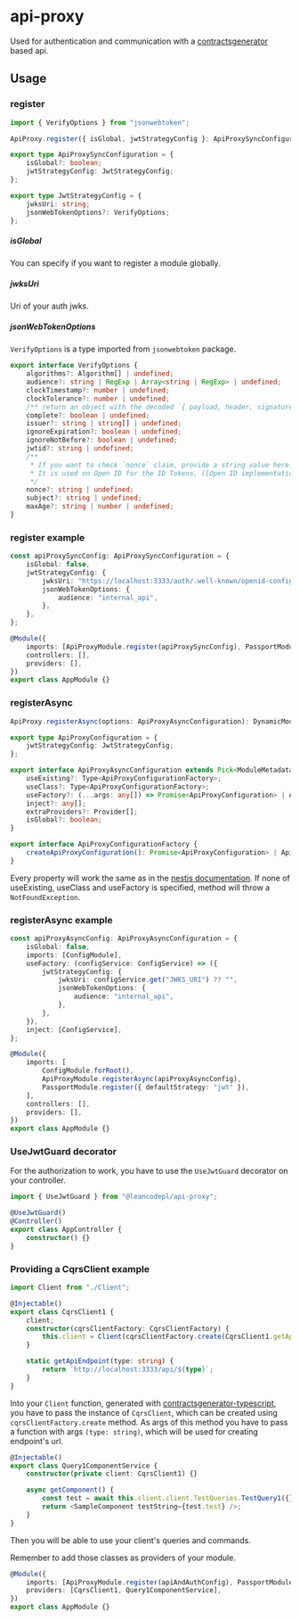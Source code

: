 # api-proxy

Used for authentication and communication with a [contractsgenerator](https://github.com/leancodepl/contractsgenerator)
based api.

## Usage

### register

```ts
import { VerifyOptions } from "jsonwebtoken";

ApiProxy.register({ isGlobal, jwtStrategyConfig }: ApiProxySyncConfiguration): DynamicModule

export type ApiProxySyncConfiguration = {
    isGlobal?: boolean;
    jwtStrategyConfig: JwtStrategyConfig;
};

export type JwtStrategyConfig = {
    jwksUri: string;
    jsonWebTokenOptions?: VerifyOptions;
};
```

##### isGlobal

You can specify if you want to register a module globally.

##### jwksUri

Uri of your auth jwks.

##### jsonWebTokenOptions

`VerifyOptions` is a type imported from `jsonwebtoken` package.

```ts
export interface VerifyOptions {
    algorithms?: Algorithm[] | undefined;
    audience?: string | RegExp | Array<string | RegExp> | undefined;
    clockTimestamp?: number | undefined;
    clockTolerance?: number | undefined;
    /** return an object with the decoded `{ payload, header, signature }` instead of only the usual content of the payload. */
    complete?: boolean | undefined;
    issuer?: string | string[] | undefined;
    ignoreExpiration?: boolean | undefined;
    ignoreNotBefore?: boolean | undefined;
    jwtid?: string | undefined;
    /**
     * If you want to check `nonce` claim, provide a string value here.
     * It is used on Open ID for the ID Tokens. ([Open ID implementation notes](https://openid.net/specs/openid-connect-core-1_0.html#NonceNotes))
     */
    nonce?: string | undefined;
    subject?: string | undefined;
    maxAge?: string | number | undefined;
}
```

### register example

```ts
const apiProxySyncConfig: ApiProxySyncConfiguration = {
    isGlobal: false,
    jwtStrategyConfig: {
        jwksUri: "https://localhost:3333/auth/.well-known/openid-configuration/jwks",
        jsonWebTokenOptions: {
            audience: "internal_api",
        },
    },
};

@Module({
    imports: [ApiProxyModule.register(apiProxySyncConfig), PassportModule.register({ defaultStrategy: "jwt" })],
    controllers: [],
    providers: [],
})
export class AppModule {}
```

### registerAsync

```ts
ApiProxy.registerAsync(options: ApiProxyAsyncConfiguration): DynamicModule

export type ApiProxyConfiguration = {
    jwtStrategyConfig: JwtStrategyConfig;
};

export interface ApiProxyAsyncConfiguration extends Pick<ModuleMetadata, "imports"> {
    useExisting?: Type<ApiProxyConfigurationFactory>;
    useClass?: Type<ApiProxyConfigurationFactory>;
    useFactory?: (...args: any[]) => Promise<ApiProxyConfiguration> | ApiProxyConfiguration;
    inject?: any[];
    extraProviders?: Provider[];
    isGlobal?: boolean;
}

export interface ApiProxyConfigurationFactory {
    createApiProxyConfiguration(): Promise<ApiProxyConfiguration> | ApiProxyConfiguration;
}
```

Every property will work the same as in the
[nestjs documentation](https://docs.nestjs.com/fundamentals/custom-providers#class-providers-useclass). If none of
useExisting, useClass and useFactory is specified, method will throw a `NotFoundException`.

### registerAsync example

```ts
const apiProxyAsyncConfig: ApiProxyAsyncConfiguration = {
    isGlobal: false,
    imports: [ConfigModule],
    useFactory: (configService: ConfigService) => ({
        jwtStrategyConfig: {
            jwksUri: configService.get("JWKS_URI") ?? "",
            jsonWebTokenOptions: {
                audience: "internal_api",
            },
        },
    }),
    inject: [ConfigService],
};

@Module({
    imports: [
        ConfigModule.forRoot(),
        ApiProxyModule.registerAsync(apiProxyAsyncConfig),
        PassportModule.register({ defaultStrategy: "jwt" }),
    ],
    controllers: [],
    providers: [],
})
export class AppModule {}
```

### UseJwtGuard decorator

For the authorization to work, you have to use the `UseJwtGuard` decorator on your controller.

```ts
import { UseJwtGuard } from "@leancodepl/api-proxy";

@UseJwtGuard()
@Controller()
export class AppController {
    constructor() {}
}
```

### Providing a CqrsClient example

```ts
import Client from "./Client";

@Injectable()
export class CqrsClient1 {
    client;
    constructor(cqrsClientFactory: CqrsClientFactory) {
        this.client = Client(cqrsClientFactory.create(CqrsClient1.getApiEndpoint));
    }

    static getApiEndpoint(type: string) {
        return `http://localhost:3333/api/${type}`;
    }
}
```

Into your `Client` function, generated with
[contractsgenerator-typescript](https://www.npmjs.com/package/@leancodepl/contractsgenerator-typescript), you have to
pass the instance of `CqrsClient`, which can be created using `cqrsClientFactory.create` method. As args of this method
you have to pass a function with args `(type: string)`, which will be used for creating endpoint's url.

```ts
@Injectable()
export class Query1ComponentService {
    constructor(private client: CqrsClient1) {}

    async getComponent() {
        const test = await this.client.client.TestQueries.TestQuery1({});
        return <SampleComponent testString={test.test} />;
    }
}
```

Then you will be able to use your client's queries and commands.

Remember to add those classes as providers of your module.

```ts
@Module({
    imports: [ApiProxyModule.register(apiAndAuthConfig), PassportModule.register({ defaultStrategy: "jwt" })],
    providers: [CqrsClient1, Query1ComponentService],
})
export class AppModule {}
```
